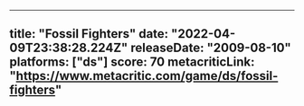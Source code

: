 
---
title: "Fossil Fighters"
date: "2022-04-09T23:38:28.224Z"
releaseDate: "2009-08-10"
platforms: ["ds"]
score: 70
metacriticLink: "https://www.metacritic.com/game/ds/fossil-fighters"
---
